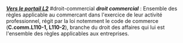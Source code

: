 ***[Vers le portail L2](/2.%20L2/0.%20L2)***
#droit-commercial
***droit commercial*** : 
Ensemble des règles applicable au commercant dans l'exercice de leur activité professionnel, régit par la loi notemment le code de commerce (**C.comm.L110-1, L110-2**), branche du droit des affaires qui lui est l'ensemble des règles applicables aux entreprises.



